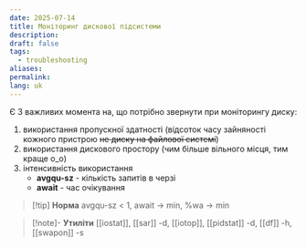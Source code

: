 ```yaml
---
date: 2025-07-14
title: Моніторинг дискової підсистеми
description: 
draft: false
tags:
  - troubleshooting
aliases: 
permalink: 
lang: uk
---
```

Є 3 важливих момента на, що потрібно звернути при моніторингу диску:

1. використання пропускної здатності (відсоток часу зайняності кожного пристрою ~~не диску на файлової системі~~)
2. використання дискового простору (чим більше вільного місця, тим краще o_o)
3. інтенсивність використання
	- **avgqu-sz** - кількість запитів в черзі
	- **await** - час очікування


> [!tip] **Норма**
> avgqu-sz < 1, await → min, %wa → min

> [!note]- **Утиліти**
> [[iostat]], [[sar]] -d, [[iotop]], [[pidstat]] -d, [[df]] -h, [[swapon]] -s
